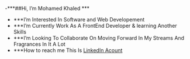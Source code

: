-***##Hi, I’m Mohamed Khaled ***
- ***I’m Interested In Software and Web Developement
- ***I’m Currently Work As A FrontEnd Developer & learning Another Skills
- ***I’m Looking To Collaborate On Moving Forward In My Streams And Fragrances In It A Lot 
- ***How to reach me This Is [LinkedIn Acount](linkedin.com/in/mohamed-khaled-364393217)

<!---
mohamed-khaled11/mohamed-khaled11 is a ✨ special ✨ repository because its `README.md` (this file) appears on your GitHub profile.
You can click the Preview link to take a look at your changes.
--->
